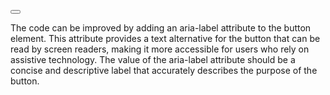 <button class="some-class" id="some-id" aria-label="Some Label"><i class="some-class"></i></button>

The code can be improved by adding an aria-label attribute to the button element. This attribute provides a text alternative for the button that can be read by screen readers, making it more accessible for users who rely on assistive technology. The value of the aria-label attribute should be a concise and descriptive label that accurately describes the purpose of the button.